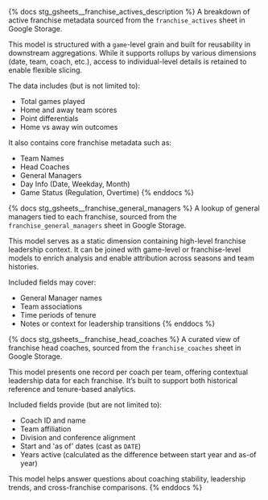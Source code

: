 {% docs stg_gsheets__franchise_actives_description %}
A breakdown of active franchise metadata sourced from the `franchise_actives` sheet in Google Storage.

This model is structured with a `game`-level grain and built for reusability in downstream aggregations. While it supports rollups by various dimensions (date, team, coach, etc.), access to individual-level details is retained to enable flexible slicing.

The data includes (but is not limited to):
* Total games played
* Home and away team scores
* Point differentials
* Home vs away win outcomes

It also contains core franchise metadata such as:
* Team Names
* Head Coaches
* General Managers
* Day Info (Date, Weekday, Month)
* Game Status (Regulation, Overtime)
{% enddocs %}

{% docs stg_gsheets__franchise_general_managers %}
A lookup of general managers tied to each franchise, sourced from the `franchise_general_managers` sheet in Google Storage.

This model serves as a static dimension containing high-level franchise leadership context. It can be joined with game-level or franchise-level models to enrich analysis and enable attribution across seasons and team histories.

Included fields may cover:
* General Manager names
* Team associations
* Time periods of tenure
* Notes or context for leadership transitions
{% enddocs %}

{% docs stg_gsheets__franchise_head_coaches %}
A curated view of franchise head coaches, sourced from the `franchise_coaches` sheet in Google Storage.

This model presents one record per coach per team, offering contextual leadership data for each franchise. It’s built to support both historical reference and tenure-based analytics.

Included fields provide (but are not limited to):
* Coach ID and name
* Team affiliation
* Division and conference alignment
* Start and 'as of' dates (cast as `DATE`)
* Years active (calculated as the difference between start year and as-of year)

This model helps answer questions about coaching stability, leadership trends, and cross-franchise comparisons.
{% enddocs %}